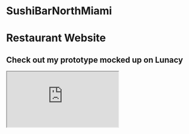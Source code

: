 # SushiBarNorthMiami
<h1>Restaurant Website</h1>
<h2>Check out my prototype mocked up on Lunacy</h2>
<iframe src="http://api-lunacy.icons8.com/api/assets/c3933e90-953c-4fd1-a77d-a464cb1027d8/restaurantproto.pdf"></iframe>
